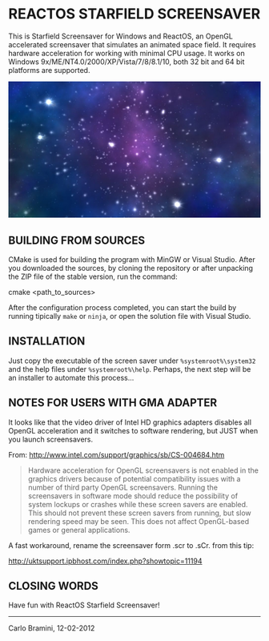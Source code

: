 # REACTOS STARFIELD  SCREENSAVER

This is Starfield Screensaver for Windows and ReactOS, an OpenGL accelerated screensaver that simulates an animated space field.
It requires hardware acceleration for working with minimal CPU usage.
It works on Windows 9x/ME/NT4.0/2000/XP/Vista/7/8/8.1/10, both 32 bit and 64 bit platforms are supported.

![The screensaver in action](doc/common/example.jpg)

## BUILDING FROM SOURCES

CMake is used for building the program with MinGW or Visual Studio.
After you downloaded the sources, by cloning the repository or after unpacking the ZIP file of the stable version, run the command:

cmake <path_to_sources>

After the configuration process completed, you can start the build by running tipically `make` or `ninja`, or open the solution file with Visual Studio.

## INSTALLATION

Just copy the executable of the screen saver under `%systemroot%\system32` and the help files under `%systemroot%\help`.
Perhaps, the next step will be an installer to automate this process...

## NOTES FOR USERS WITH GMA ADAPTER

It looks like that the video driver of Intel HD graphics adapters disables all OpenGL acceleration and it switches to software rendering, but JUST when you launch screensavers.

From: http://www.intel.com/support/graphics/sb/CS-004684.htm

> Hardware acceleration for OpenGL screensavers is not enabled in the graphics drivers because of potential compatibility issues with a number of third party OpenGL screensavers. Running the screensavers in software mode should reduce the possibility of system lockups or crashes while these screen savers are enabled. This should not prevent these screen savers from running, but slow rendering speed may be seen. This does not affect OpenGL-based games or general applications.

A fast workaround, rename the screensaver form .scr to .sCr. from this tip:

http://uktsupport.ipbhost.com/index.php?showtopic=11194


## CLOSING WORDS

Have fun with ReactOS Starfield Screensaver!

-------------------------------------------------------------------
Carlo Bramini, 12-02-2012

